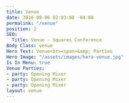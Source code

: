 ```yaml
---
title: Venue
date: 2016-08-06 02:03:00 -04:00
permalink: "/venue"
position: 2
SEO:
  Title: Venue - Squares Conference
Body Class: venue
Hero Text: Venue<br><span>&amp; Parties
Hero Image: "/assets/images/hero-venue.jpg"
Is In Menu: true
Venue Parties:
- party: Opening Mixer
- party: Opening Mixer
- party: Opening Mixer
layout: venue
---
```


